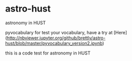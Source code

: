 # astro-hust

astronomy in HUST

pyvocabulary for test your vocabulary,
have a try at [Here] (http://nbviewer.jupyter.org/github/brettlv/astro-hust/blob/master/pyvocabulary_version2.ipynb)


this is a code test for astronomy in HUST 
